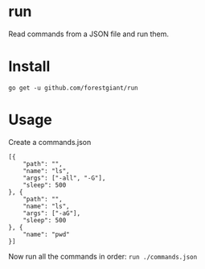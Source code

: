 # run
Read commands from a JSON file and run them.

# Install
`go get -u github.com/forestgiant/run`

# Usage
Create a commands.json
```
[{
	"path": "",
	"name": "ls",
	"args": ["-all", "-G"],
	"sleep": 500
}, {
	"path": "",
	"name": "ls",
	"args": ["-aG"],
	"sleep": 500
}, {
	"name": "pwd"
}]
```

Now run all the commands in order:
`run ./commands.json`
